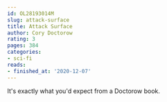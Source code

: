 ```yaml
---
id: OL28193014M
slug: attack-surface
title: Attack Surface
author: Cory Doctorow
rating: 3
pages: 384
categories:
- sci-fi
reads:
- finished_at: '2020-12-07'
---
```

It's exactly what you'd expect from a Doctorow book.
